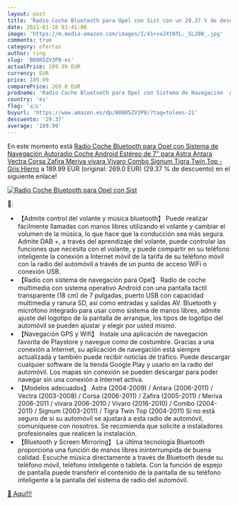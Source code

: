 ```yaml
---
layout: post
title: 'Radio Coche Bluetooth para Opel con Sist con un 29.37 % de descuento'
date: 2021-01-18 01:41:00
image: 'https://m.media-amazon.com/images/I/41+voJXt0fL._SL200_.jpg'
comments: true
category: ofertas
author: ring
slug: 'B08R5ZV3P8-es'
actualPrice: 189.99 EUR
currency: EUR
price: 189.99
comparePrice: 269.0 EUR
prodname: 'Radio Coche Bluetooth para Opel con Sistema de Navegación  Autoradio Coche Android Estéreo de 7" para Astra Antara Vectra Corsa Zafira Meriva vivara Vivaro Combo Signum Tigra Twin Top - Gris Hierro'
country: 'es'
flag: '🇪🇸'
buyurl: 'https://www.amazon.es/dp/B08R5ZV3P8/?tag=tolees-21'
descuento: '29.37'
average: '189.99'
---
```


En este momento está [Radio Coche Bluetooth para Opel con Sistema de Navegación  Autoradio Coche Android Estéreo de 7" para Astra Antara Vectra Corsa Zafira Meriva vivara Vivaro Combo Signum Tigra Twin Top - Gris Hierro](https://www.amazon.es/dp/B08R5ZV3P8/?tag=tolees-21) a 189.99 EUR (original: 269.0 EUR) (29.37 %  de descuento) en el siguiente enlace!

[![Radio Coche Bluetooth para Opel con Sist](https://m.media-amazon.com/images/I/41+voJXt0fL._SL200_.jpg)](https://www.amazon.es/dp/B08R5ZV3P8/?tag=tolees-21)

🔎:

- 【Admite control del volante y música bluetooth】 Puede realizar fácilmente llamadas con manos libres utilizando el volante y cambiar el volumen de la música, lo que hace que la conducción sea más segura. Admite DAB +, a través del aprendizaje del volante, puede controlar las funciones que necesita con el volante, y puede compartir en su teléfono inteligente la conexión a Internet móvil de la tarifa de su teléfono móvil con la radio del automóvil a través de un punto de acceso WiFi o conexión USB.
- 【Radio con sistema de navegación para Opel】 Radio de coche multimedia con sistema operativo Android con una pantalla táctil transparente (18 cm) de 7 pulgadas, puerto USB con capacidad multimedia y ranura SD, así como entradas y salidas AV. Bluetooth y micrófono integrado para usar como sistema de manos libres, admite ajuste del logotipo de la pantalla de arranque, los tipos de logotipo del automóvil se pueden ajustar y elegir por usted mismo.
- 【Navegación GPS y Wifi】 Instale una aplicación de navegación favorita de Playstore y navegue como de costumbre. Gracias a una conexión a Internet, su aplicación de navegación está siempre actualizada y también puede recibir noticias de tráfico. Puede descargar cualquier software de la tienda Google Play y usarlo en la radio del automóvil. Los mapas sin conexión se pueden descargar para poder navegar sin una conexión a Internet activa.
- 【Modelos adecuados】 Astra (2004-2009) / Antara (2006-2011) / Vectra (2003-2008) / Corsa (2006-2011) / Zafira (2005-2011) / Meriva 2006-2011 / vivara 2006-2010 / Vivaro (2016-2010) / Combo (2004-2011) / Signum (2003-2011) / Tigra Twin Top (2004-2011) Si no está seguro de si su automóvil se ajustará a esta radio de automóvil, comuníquese con nosotros. Se recomienda que solicite a instaladores profesionales que realicen la instalación.
- 【Bluetooth y Screen Mirroring】 La última tecnología Bluetooth proporciona una función de manos libres ininterrumpida de buena calidad. Escuche música directamente a través de Bluetooth desde su teléfono móvil, teléfono inteligente o tableta. Con la función de espejo de pantalla puede transferir el contenido de la pantalla de su teléfono inteligente a la pantalla del sistema de radio del automóvil.

[🛒 Aquí!!!](https://www.amazon.es/dp/B08R5ZV3P8/?tag=tolees-21)
